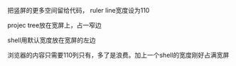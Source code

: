 把竖屏的更多空间留给代码， ruler line宽度设为110

projec tree放在宽屏上，占一窄边

shell用默认宽度放在宽屏的左边

浏览器的内容只需要110列只有，多了是浪费。加上一个shell的宽度刚好占满宽屏
